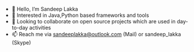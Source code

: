 - 👋 Hello, I’m Sandeep Lakka
- 👀 Interested in Java,Python based frameworks and tools
- 💞️ Looking to collaborate on open source projects which are used in day-to-day activities
- 📫 Reach me via sandeeplakka@outlook.com (Mail) or sandeep_lakka (Skype)

<!---
SandeepLakka/SandeepLakka is a ✨ special ✨ repository because its `README.md` (this file) appears on your GitHub profile.
You can click the Preview link to take a look at your changes.
--->
